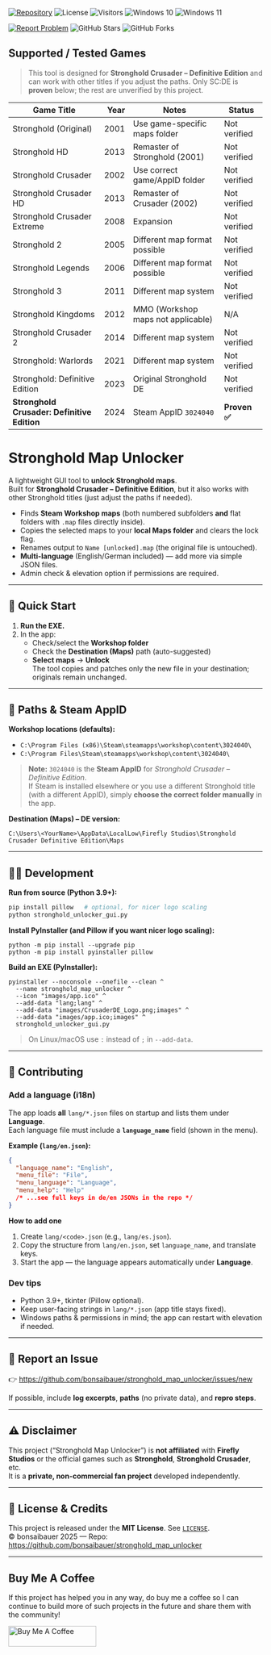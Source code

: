 [![Repository](https://img.shields.io/badge/Repository-stronghold__map__unlocker-blue?style=flat&logo=github)](https://github.com/bonsaibauer/stronghold_map_unlocker)
![License](https://img.shields.io/badge/License-MIT-blue)
![Visitors](https://visitor-badge.laobi.icu/badge?page_id=bonsaibauer.stronghold_map_unlocker)
![Windows 10](https://img.shields.io/badge/Windows-10-0078D6?style=flat&logo=windows&logoColor=white)
![Windows 11](https://img.shields.io/badge/Windows-11%20(tested)-0078D6?style=flat&logo=windows&logoColor=white)

[![Report Problem](https://img.shields.io/badge/Report-new_Problem_or_Issue-critical?style=flat&logo=github)](https://github.com/bonsaibauer/stronghold_map_unlocker/issues/new)
![GitHub Stars](https://img.shields.io/github/stars/bonsaibauer/stronghold_map_unlocker?style=social)
![GitHub Forks](https://img.shields.io/github/forks/bonsaibauer/stronghold_map_unlocker?style=social)

## Supported / Tested Games

> This tool is designed for **Stronghold Crusader – Definitive Edition** and can work with other titles if you adjust the paths. Only SC:DE is **proven** below; the rest are unverified by this project.

| Game Title | Year | Notes | Status |
|---|---:|---|---|
| Stronghold (Original) | 2001 | Use game-specific maps folder | Not verified |
| Stronghold HD | 2013 | Remaster of Stronghold (2001) | Not verified |
| Stronghold Crusader | 2002 | Use correct game/AppID folder | Not verified |
| Stronghold Crusader HD | 2013 | Remaster of Crusader (2002) | Not verified |
| Stronghold Crusader Extreme | 2008 | Expansion | Not verified |
| Stronghold 2 | 2005 | Different map format possible | Not verified |
| Stronghold Legends | 2006 | Different map format possible | Not verified |
| Stronghold 3 | 2011 | Different map system | Not verified |
| Stronghold Kingdoms | 2012 | MMO (Workshop maps not applicable) | N/A |
| Stronghold Crusader 2 | 2014 | Different map system | Not verified |
| Stronghold: Warlords | 2021 | Different map system | Not verified |
| Stronghold: Definitive Edition | 2023 | Original Stronghold DE | Not verified |
| **Stronghold Crusader: Definitive Edition** | 2024 | Steam AppID `3024040` | **Proven ✅** |

# Stronghold Map Unlocker

A lightweight GUI tool to **unlock Stronghold maps**.  
Built for **Stronghold Crusader – Definitive Edition**, but it also works with other Stronghold titles (just adjust the paths if needed).

- Finds **Steam Workshop maps** (both numbered subfolders **and** flat folders with `.map` files directly inside).
- Copies the selected maps to your **local Maps folder** and clears the lock flag.
- Renames output to `Name [unlocked].map` (the original file is untouched).
- **Multi-language** (English/German included) — add more via simple JSON files.
- Admin check & elevation option if permissions are required.

---

## 🚀 Quick Start

1) **Run the EXE.**  
2) In the app:
   - Check/select the **Workshop folder**  
   - Check the **Destination (Maps)** path (auto-suggested)
   - **Select maps** → **Unlock**  
   The tool copies and patches only the new file in your destination; originals remain unchanged.

---

## 📂 Paths & Steam AppID

**Workshop locations (defaults):**
- `C:\Program Files (x86)\Steam\steamapps\workshop\content\3024040\`
- `C:\Program Files\Steam\steamapps\workshop\content\3024040\`

> **Note:** `3024040` is the **Steam AppID** for *Stronghold Crusader – Definitive Edition*.  
> If Steam is installed elsewhere or you use a different Stronghold title (with a different AppID),
> simply **choose the correct folder manually** in the app.

**Destination (Maps) – DE version:**
```
C:\Users\<YourName>\AppData\LocalLow\Firefly Studios\Stronghold Crusader Definitive Edition\Maps
```

---

## 🧑‍💻 Development

**Run from source (Python 3.9+):**
```bash
pip install pillow   # optional, for nicer logo scaling
python stronghold_unlocker_gui.py
```

**Install PyInstaller (and Pillow if you want nicer logo scaling):**
```
python -m pip install --upgrade pip
python -m pip install pyinstaller pillow
```

**Build an EXE (PyInstaller):**
```
pyinstaller --noconsole --onefile --clean ^
  --name stronghold_map_unlocker ^
  --icon "images/app.ico" ^
  --add-data "lang;lang" ^
  --add-data "images/CrusaderDE_Logo.png;images" ^
  --add-data "images/app.ico;images" ^
  stronghold_unlocker_gui.py
```
> On Linux/macOS use `:` instead of `;` in `--add-data`.

---

## 🤝 Contributing

### Add a language (i18n)
The app loads **all** `lang/*.json` files on startup and lists them under **Language**.  
Each language file must include a **`language_name`** field (shown in the menu).

**Example (`lang/en.json`):**
```json
{
  "language_name": "English",
  "menu_file": "File",
  "menu_language": "Language",
  "menu_help": "Help"
  /* ...see full keys in de/en JSONs in the repo */
}
```

**How to add one**
1. Create `lang/<code>.json` (e.g., `lang/es.json`).
2. Copy the structure from `lang/en.json`, set `language_name`, and translate keys.
3. Start the app — the language appears automatically under **Language**.

### Dev tips
- Python 3.9+, tkinter (Pillow optional).
- Keep user-facing strings in `lang/*.json` (app title stays fixed).
- Windows paths & permissions in mind; the app can restart with elevation if needed.

---

## 🐞 Report an Issue

👉 https://github.com/bonsaibauer/stronghold_map_unlocker/issues/new

If possible, include **log excerpts**, **paths** (no private data), and **repro steps**.

---

## ⚠️ Disclaimer

This project (“Stronghold Map Unlocker”) is **not affiliated** with **Firefly Studios** or the official games such as **Stronghold**, **Stronghold Crusader**, etc.  
It is a **private, non-commercial fan project** developed independently.

---

## 📜 License & Credits

This project is released under the **MIT License**. See [`LICENSE`](LICENSE).  
© bonsaibauer 2025 — Repo: https://github.com/bonsaibauer/stronghold_map_unlocker

---

## Buy Me A Coffee
If this project has helped you in any way, do buy me a coffee so I can continue to build more of such projects in the future and share them with the community!

<a href="https://buymeacoffee.com/bonsaibauer" target="_blank"><img src="https://cdn.buymeacoffee.com/buttons/default-orange.png" alt="Buy Me A Coffee" height="41" width="174"></a>
